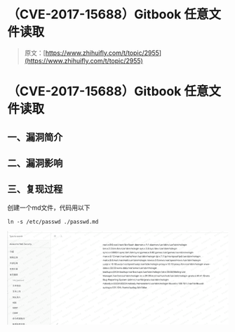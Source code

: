 # （CVE-2017-15688）Gitbook 任意文件读取

> 原文：[https://www.zhihuifly.com/t/topic/2955](https://www.zhihuifly.com/t/topic/2955)

# （CVE-2017-15688）Gitbook 任意文件读取

## 一、漏洞简介

## 二、漏洞影响

## 三、复现过程

创建一个md文件，代码用以下

```
ln -s /etc/passwd ./passwd.md 
```

![image](img/7530e25c475fb879a710f837cf9a7945.png)